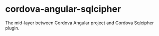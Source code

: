 # cordova-angular-sqlcipher
The mid-layer between Cordova Angular project and Cordova Sqlcipher plugin.
